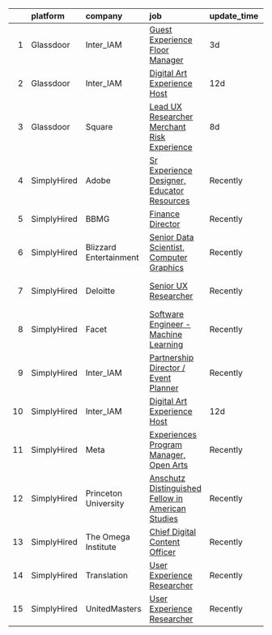 

|    | platform    | company                | job                                                                                                                                                                                                                                                                                                           | update_time   | location                 |
|---:|:------------|:-----------------------|:--------------------------------------------------------------------------------------------------------------------------------------------------------------------------------------------------------------------------------------------------------------------------------------------------------------|:--------------|:-------------------------|
|  1 | Glassdoor   | Inter_IAM              | [Guest Experience Floor Manager](https://www.glassdoor.com/partner/jobListing.htm?pos=101&ao=1136043&s=58&guid=000001830741576e92b9d8200d793994&src=GD_JOB_AD&t=SR&vt=w&ea=1&cs=1_2d92f7fb&cb=1662274066440&jobListingId=1008105478070&jrtk=3-0-1gc3k2lsui7lq801-1gc3k2ltf2cgp000-8295091c7ba2792d-)          | 3d            | Manhattan                |
|  2 | Glassdoor   | Inter_IAM              | [Digital Art Experience Host](https://www.glassdoor.com/partner/jobListing.htm?pos=102&ao=1136043&s=58&guid=000001830741576e92b9d8200d793994&src=GD_JOB_AD&t=SR&vt=w&ea=1&cs=1_33cadc19&cb=1662274066440&jobListingId=1008086032988&jrtk=3-0-1gc3k2lsui7lq801-1gc3k2ltf2cgp000-0b7f226d2869b001-)             | 12d           | New York, NY             |
|  3 | Glassdoor   | Square                 | [Lead UX Researcher  Merchant Risk Experience](https://www.glassdoor.com/partner/jobListing.htm?pos=103&ao=1136043&s=58&guid=000001830741576e92b9d8200d793994&src=GD_JOB_AD&t=SR&vt=w&cs=1_146cf53d&cb=1662274066440&jobListingId=1008097942918&jrtk=3-0-1gc3k2lsui7lq801-1gc3k2ltf2cgp000-21e7e4aaceb65bfd-) | 8d            | Oregon                   |
|  4 | SimplyHired | Adobe                  | [Sr Experience Designer, Educator Resources](https://www.simplyhired.com/job/PpsuDGyQ2nbHFlShxFbZkXZ9lPWta7FwxR9ZFFcFidmNaoyEe9I5Ug?q=generative+artist)                                                                                                                                                      | Recently      | San Francisco, CA        |
|  5 | SimplyHired | BBMG                   | [Finance Director](https://www.simplyhired.com/job/TKM1paIOMcSkXgYgtVd50BXA4HZjPlyPyUnc8XNidU3yENY8Bh2Bgg?q=generative+artist)                                                                                                                                                                                | Recently      | Brooklyn, NY             |
|  6 | SimplyHired | Blizzard Entertainment | [Senior Data Scientist, Computer Graphics](https://www.simplyhired.com/job/FiskW-Gz-FCAVeSnphMRdyWJsI2KrVP0qig6JTACI2hq1lHJkEOfoA?q=generative+artist)                                                                                                                                                        | Recently      | Irvine, CA               |
|  7 | SimplyHired | Deloitte               | [Senior UX Researcher](https://www.simplyhired.com/job/6ZbrGIHhN0xWFLvwOe77QYZ83Xfsup-3ZHdEP0rh7iY4FJsjgh5l2g?q=generative+artist)                                                                                                                                                                            | Recently      | Chicago, IL +3 locations |
|  8 | SimplyHired | Facet                  | [Software Engineer - Machine Learning](https://www.simplyhired.com/job/rRl7LpYqGiIowLAwzbrNzMgXtXTFbKgtp-z9fo66PKEqX4Q6nYlO_w?q=generative+artist)                                                                                                                                                            | Recently      | San Francisco, CA        |
|  9 | SimplyHired | Inter_IAM              | [Partnership Director / Event Planner](https://www.simplyhired.com/job/bYdIeg6jYtnUVZI7eu8GFczxOTVmUhZwxsoqI15VPfRTHPPDjGVBIw?q=generative+artist)                                                                                                                                                            | Recently      | Manhattan, NY            |
| 10 | SimplyHired | Inter_IAM              | [Digital Art Experience Host](https://www.simplyhired.com/job/zkX7QnehxTBq47O1KffPpItQPYEflAD4CIRBzMuNp6SwtULAv4twvg?q=generative+artist)                                                                                                                                                                     | 12d           | New York, NY             |
| 11 | SimplyHired | Meta                   | [Experiences Program Manager, Open Arts](https://www.simplyhired.com/job/39LFdVDZkOVzjzuKxDh39-uXR6pKfcGOkABaQ3gkkuENYK4d0Gs1Og?q=generative+artist)                                                                                                                                                          | Recently      | Menlo Park, CA           |
| 12 | SimplyHired | Princeton University   | [Anschutz Distinguished Fellow in American Studies](https://www.simplyhired.com/job/NAnWcmSWvXMey4nJk7OeFV620QldnOmxcbEjZqc3i3iIilL8cRtg4g?q=generative+artist)                                                                                                                                               | Recently      | Princeton, NJ            |
| 13 | SimplyHired | The Omega Institute    | [Chief Digital Content Officer](https://www.simplyhired.com/job/G1D9FkrcxrKb089KGIhcUtufe9nAciOmz-Z9jgwfR-iIJFIjtOIiiw?q=generative+artist)                                                                                                                                                                   | Recently      | Rhinebeck, NY            |
| 14 | SimplyHired | Translation            | [User Experience Researcher](https://www.simplyhired.com/job/QhlNO6tzMwLs37zg_ddKmO4yszqOHywEf52ejSJjLxlJv-xSNn1VpQ?q=generative+artist)                                                                                                                                                                      | Recently      | San Francisco, CA        |
| 15 | SimplyHired | UnitedMasters          | [User Experience Researcher](https://www.simplyhired.com/job/8XM5DpGjYzxSQZvpz__rV21LPdlP8huVLxt47BNjIvSePkgehAk8zQ?q=generative+artist)                                                                                                                                                                      | Recently      | San Francisco, CA        |
